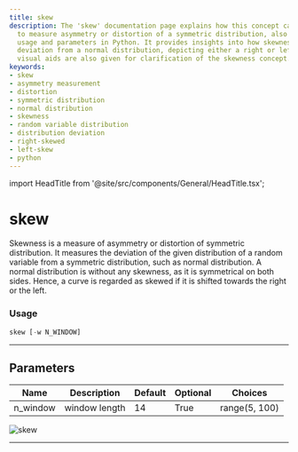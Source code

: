 ```yaml
---
title: skew
description: The 'skew' documentation page explains how this concept can be utilized
  to measure asymmetry or distortion of a symmetric distribution, also describing
  usage and parameters in Python. It provides insights into how skewness measures
  deviation from a normal distribution, depicting either a right or left shift. Comprehensive
  visual aids are also given for clarification of the skewness concept.
keywords:
- skew
- asymmetry measurement
- distortion
- symmetric distribution
- normal distribution
- skewness
- random variable distribution
- distribution deviation
- right-skewed
- left-skew
- python
---
```


import HeadTitle from '@site/src/components/General/HeadTitle.tsx';

<HeadTitle title="skew - Qa - Crypto - Reference | OpenBB Terminal Docs" />

# skew

Skewness is a measure of asymmetry or distortion of symmetric distribution. It measures the deviation of the given distribution of a random variable from a symmetric distribution, such as normal distribution. A normal distribution is without any skewness, as it is symmetrical on both sides. Hence, a curve is regarded as skewed if it is shifted towards the right or the left.

### Usage

```python
skew [-w N_WINDOW]
```

---

## Parameters

| Name | Description | Default | Optional | Choices |
| ---- | ----------- | ------- | -------- | ------- |
| n_window | window length | 14 | True | range(5, 100) |

![skew](https://user-images.githubusercontent.com/46355364/154308298-7528be2a-05f5-44b8-a479-d4716b2a6c6e.png)

---
